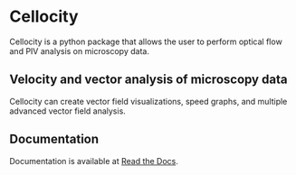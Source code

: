 # Cellocity

Cellocity is a python package that allows the user to perform optical flow and PIV analysis on microscopy data.

## Velocity and vector analysis of microscopy data

Cellocity can create vector field visualizations, speed graphs, and multiple advanced vector field analysis.

## Documentation

Documentation is available at [Read the Docs](https://cellocity.readthedocs.io/en/latest/).

